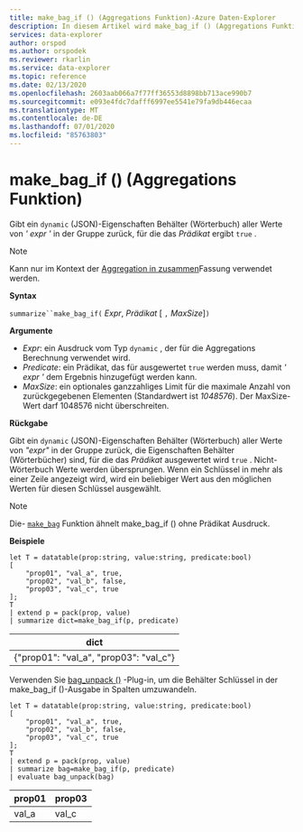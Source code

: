 ```yaml
---
title: make_bag_if () (Aggregations Funktion)-Azure Daten-Explorer
description: In diesem Artikel wird make_bag_if () (Aggregations Funktion) in Azure Daten-Explorer beschrieben.
services: data-explorer
author: orspod
ms.author: orspodek
ms.reviewer: rkarlin
ms.service: data-explorer
ms.topic: reference
ms.date: 02/13/2020
ms.openlocfilehash: 2603aab066a7f77ff36553d8898bb713ace990b7
ms.sourcegitcommit: e093e4fdc7dafff6997ee5541e79fa9db446ecaa
ms.translationtype: MT
ms.contentlocale: de-DE
ms.lasthandoff: 07/01/2020
ms.locfileid: "85763803"
---
```

# <a name="make_bag_if-aggregation-function"></a>make_bag_if () (Aggregations Funktion)

Gibt ein `dynamic` (JSON)-Eigenschaften Behälter (Wörterbuch) aller Werte von *' expr '* in der Gruppe zurück, für die das *Prädikat* ergibt `true` .

> [!NOTE]
> Kann nur im Kontext der [Aggregation in zusammen](summarizeoperator.md)Fassung verwendet werden.

**Syntax**

`summarize``make_bag_if(` *Expr*, *Prädikat* [ `,` *MaxSize*]`)`

**Argumente**

* *Expr*: ein Ausdruck vom Typ `dynamic` , der für die Aggregations Berechnung verwendet wird.
* *Predicate*: ein Prädikat, das für ausgewertet `true` werden muss, damit *' expr '* dem Ergebnis hinzugefügt werden kann.
* *MaxSize*: ein optionales ganzzahliges Limit für die maximale Anzahl von zurückgegebenen Elementen (Standardwert ist *1048576*). Der MaxSize-Wert darf 1048576 nicht überschreiten.

**Rückgabe**

Gibt ein `dynamic` (JSON)-Eigenschaften Behälter (Wörterbuch) aller Werte von *"expr"* in der Gruppe zurück, die Eigenschaften Behälter (Wörterbücher) sind, für die das *Prädikat* ausgewertet wird `true` .
Nicht-Wörterbuch Werte werden übersprungen.
Wenn ein Schlüssel in mehr als einer Zeile angezeigt wird, wird ein beliebiger Wert aus den möglichen Werten für diesen Schlüssel ausgewählt.

> [!NOTE]
> Die- [`make_bag`](./make-bag-aggfunction.md) Funktion ähnelt make_bag_if () ohne Prädikat Ausdruck.

**Beispiele**

```kusto
let T = datatable(prop:string, value:string, predicate:bool)
[
    "prop01", "val_a", true,
    "prop02", "val_b", false,
    "prop03", "val_c", true
];
T
| extend p = pack(prop, value)
| summarize dict=make_bag_if(p, predicate)

```

|dict|
|----|
|{"prop01": "val_a", "prop03": "val_c"} |

Verwenden Sie [bag_unpack ()](bag-unpackplugin.md) -Plug-in, um die Behälter Schlüssel in der make_bag_if ()-Ausgabe in Spalten umzuwandeln. 

```kusto
let T = datatable(prop:string, value:string, predicate:bool)
[
    "prop01", "val_a", true,
    "prop02", "val_b", false,
    "prop03", "val_c", true
];
T
| extend p = pack(prop, value)
| summarize bag=make_bag_if(p, predicate)
| evaluate bag_unpack(bag)

```

|prop01|prop03|
|---|---|
|val_a|val_c|
